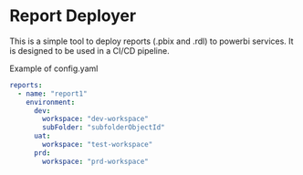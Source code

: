 # Report Deployer

This is a simple tool to deploy reports (.pbix and .rdl) to powerbi services. It is designed to be used in a CI/CD pipeline.



Example of config.yaml
```yaml
reports:
  - name: "report1"
    environment:
      dev:
        workspace: "dev-workspace"
        subFolder: "subfolderObjectId"
      uat:
        workspace: "test-workspace"
      prd:
        workspace: "prd-workspace"
````

